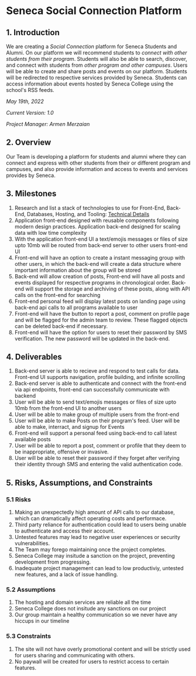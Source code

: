 # Seneca Social Connection Platform
## 1. Introduction
We are creating a *Social Connection* platform for Seneca Students and Alumni. 
On our platform we will recommend students to *connect with other students from their program*. 
Students will also be able to search, discover, and connect with students from *other program and other campuses*. 
Users will be able to create and share posts and events on our platform. 
Students will be redirected to respective services provided by Seneca.
Students can access information about events hosted by Seneca College using the school's RSS feeds.

*May 19th, 2022*

*Current Version: 1.0*

*Project Manager: Armen Merzaian*

## 2. Overview 
Our Team is developing a platform for students and alumni where they can connect and express with other students from their or different program and campuses, and also provide information and access to events and services provides by Seneca.


## 3. Milestones
1. Research and list a stack of technologies to use for Front-End, Back-End, Databases, Hosting, and Tooling: [Technical Details](https://github.com/CAPSTONE-2022-2023/Group_12/blob/main/technical_details.md)
2. Application front-end designed with reusable components following modern design practices. Application back-end designed for scaling data with low time complexity
3. With the application front-end UI a text/emojis messages or files of size upto 10mb will be routed from back-end server to other users front-end UI
4. Front-end will have an option to create a instant messaging group with other users, in which the back-end will create a data structure where important information about the group will be stored
5. Back-end will allow creation of posts, Front-end will have all posts and events displayed for respective programs in chronological order. Back-end will support the storage and archiving of these posts, along with API calls on the front-end for searching
6. Front-end personal feed will display latest posts on landing page using back-end api calls to all programs available to user
7. Front-end will have the button to report a post, comment on profile page and will be flagged for the admin team to review. These flagged objects can be deleted back-end if necessary.
8. Front-end will have the option for users to reset their password by SMS verification. The new password will be updated in the back-end.

## 4. Deliverables
1. Back-end server is able to recieve and respond to test calls for data. Front-end UI supports navigation, profile building, and infinite scrolling
2. Back-end server is able to authenticate and connect with the front-end via api endpoints, front-end can successfully communicate with backend
3. User will be able to send text/emojis messages or files of size upto 10mb from the front-end UI to another users
4. User will be able to make group of multiple users from the front-end
5. User will be able to make Posts on their program's feed. User will be able to make, interract, and signup for Events
6. Front-end will support a personal feed using back-end to call latest available posts
7. User will be able to report a post, comment or profile that they deem to be inappropriate, offensive or invasive.
8. User will be able to reset their password if they forget after verifying their identity through SMS and entering the valid authentication code.

## 5. Risks, Assumptions, and Constraints

### 5.1 Risks
1. Making an unexpectedly high amount of API calls to our database, which can dramatically affect operating costs and performace.
2. Third party reliance for authentication could lead to users being unable to authenticate and access their account.
3. Untested features may lead to negative user experiences or security vulnerabilities. 
4. The Team may forego maintaining once the project completes.
5. Seneca College may insitude a sanction on the project, preventing development from progressing.
6. Inadequate project management can lead to low productiviy, untested new features, and a lack of issue handling.

### 5.2 Assumptions
1. The hosting and domain services are reliable all the time
2. Seneca College does not insitude any sanctions on our project
3. Our group maintain a healthy communication so we never have any hiccups in our timeline

### 5.3 Constraints
1. The site will not have overly promotional content and will be strictly used for users sharing and communicating with others.
2. No paywall will be created for users to restrict access to certain features.
